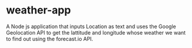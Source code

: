 # weather-app
A Node js application that inputs Location as text and uses the Google Geolocation API to get the lattitude and longitude whose weather we want to find out using the forecast.io API.

